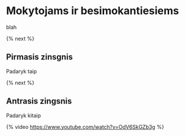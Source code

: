 # Mokytojams ir besimokantiesiems

blah

{% next %}

## Pirmasis zinsgnis

Padaryk taip

{% next %}

## Antrasis zingsnis

Padaryk kitaip

{% video https://www.youtube.com/watch?v=OdV6SkGZb3g %}
